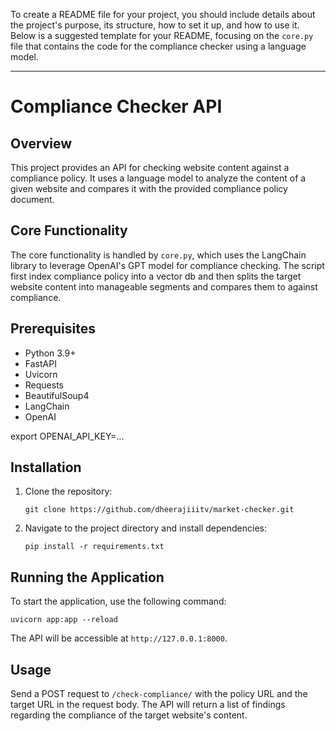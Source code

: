To create a README file for your project, you should include details about the project's purpose, its structure, how to set it up, and how to use it. Below is a suggested template for your README, focusing on the `core.py` file that contains the code for the compliance checker using a language model.

---

# Compliance Checker API

## Overview
This project provides an API for checking website content against a compliance policy. It uses a language model to analyze the content of a given website and compares it with the provided compliance policy document.

## Core Functionality
The core functionality is handled by `core.py`, which uses the LangChain library to leverage OpenAI's GPT model for compliance checking. The script first index  compliance policy into a vector db and then splits the target website content into manageable segments and compares them to against compliance.

## Prerequisites
- Python 3.9+
- FastAPI
- Uvicorn
- Requests
- BeautifulSoup4
- LangChain
- OpenAI

export OPENAI_API_KEY=...

## Installation
1. Clone the repository:
   ```
   git clone https://github.com/dheerajiiitv/market-checker.git
   ```
2. Navigate to the project directory and install dependencies:
   ```
   pip install -r requirements.txt
   ```

## Running the Application
To start the application, use the following command:
```
uvicorn app:app --reload
```
The API will be accessible at `http://127.0.0.1:8000`.

## Usage
Send a POST request to `/check-compliance/` with the policy URL and the target URL in the request body. The API will return a list of findings regarding the compliance of the target website's content.

